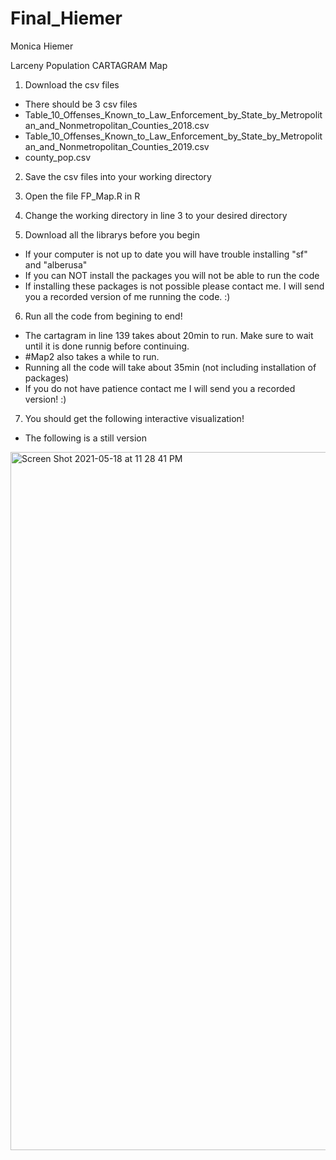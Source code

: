 # Final_Hiemer
Monica Hiemer

Larceny Population CARTAGRAM Map

1. Download the csv files
  - There should be 3 csv files 
  - Table_10_Offenses_Known_to_Law_Enforcement_by_State_by_Metropolitan_and_Nonmetropolitan_Counties_2018.csv
  - Table_10_Offenses_Known_to_Law_Enforcement_by_State_by_Metropolitan_and_Nonmetropolitan_Counties_2019.csv
  - county_pop.csv
 
2. Save the csv files into your working directory 

3. Open the file FP_Map.R in R  

4. Change the working directory in line 3 to your desired directory 

5. Download all the librarys before you begin
  - If your computer is not up to date you will have trouble installing "sf" and "alberusa"
  - If you can NOT install the packages you will not be able to run the code
  - If installing these packages is not possible please contact me. 
    I will send you a recorded version of me running the code. :)

6. Run all the code from begining to end!
  - The cartagram in line 139 takes about 20min to run. Make sure to wait until it is done runnig before continuing.
  - #Map2 also takes a while to run. 
  - Running all the code will take about 35min (not including installation of packages)
  - If you do not have patience contact me I will send you a recorded version! :)

7. You should get the following interactive visualization!
  - The following is a still version

<img width="1117" alt="Screen Shot 2021-05-18 at 11 28 41 PM" src="https://user-images.githubusercontent.com/42781599/118766227-01eab780-b831-11eb-9464-8dbadad0b00e.png">

